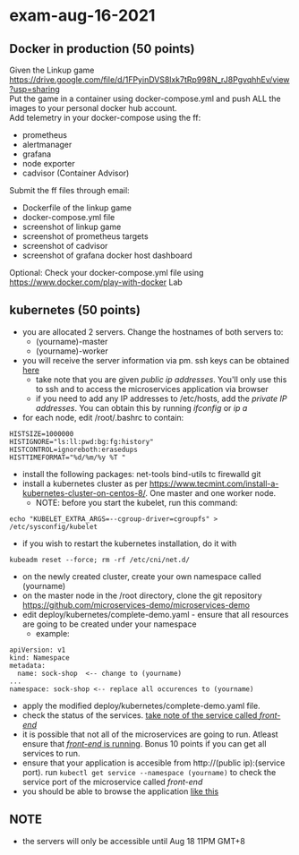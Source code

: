 # exam-aug-16-2021

## Docker in production (50 points)

Given the Linkup game https://drive.google.com/file/d/1FPyinDVS8lxk7tRp998N_rJ8PgvqhhEv/view?usp=sharing  
Put the game in a container using docker-compose.yml and push ALL the images to your personal docker hub account.  
Add telemetry in your docker-compose using the ff:  

* prometheus
* alertmanager
* grafana
* node exporter
* cadvisor (Container Advisor)

Submit the ff files through email:

* Dockerfile of the linkup game
* docker-compose.yml file
* screenshot of linkup game
* screenshot of prometheus targets
* screenshot of cadvisor
* screenshot of grafana docker host dashboard

Optional:
Check your docker-compose.yml file using https://www.docker.com/play-with-docker Lab

## kubernetes (50 points)

* you are allocated 2 servers. Change the hostnames of both servers to:
  * (yourname)-master
  * (yourname)-worker
* you will receive the server information via pm. ssh keys can be obtained [here](https://docs.google.com/document/d/1HrGmvpiFAzZSaQRGeoVLOe7PQVbqnpAzrHDN_OssvqQ/edit)
  * take note that you are given *public ip addresses*. You'll only use this to ssh and to access the microservices application via browser
  * if you need to add any IP addresses to /etc/hosts, add the *private IP addresses*. You can obtain this by running *ifconfig* or *ip a*
* for each node, edit /root/.bashrc to contain:

```
HISTSIZE=1000000
HISTIGNORE="ls:ll:pwd:bg:fg:history"
HISTCONTROL=ignoreboth:erasedups
HISTTIMEFORMAT="%d/%m/%y %T "
```

* install the following packages: net-tools bind-utils tc firewalld git
* install a kubernetes cluster as per https://www.tecmint.com/install-a-kubernetes-cluster-on-centos-8/. One master and one worker node.
  * NOTE: before you start the kubelet, run this command:

```
echo "KUBELET_EXTRA_ARGS=--cgroup-driver=cgroupfs" > /etc/sysconfig/kubelet
```

* if you wish to restart the kubernetes installation, do it with

```
kubeadm reset --force; rm -rf /etc/cni/net.d/
```

* on the newly created cluster, create your own namespace called (yourname)
* on the master node in the /root directory, clone the git repository https://github.com/microservices-demo/microservices-demo
* edit deploy/kubernetes/complete-demo.yaml - ensure that all resources are going to be created under your namespace
  * example:
```
apiVersion: v1
kind: Namespace
metadata:
  name: sock-shop  <-- change to (yourname)
...
namespace: sock-shop <-- replace all occurences to (yourname)
```

* apply the modified deploy/kubernetes/complete-demo.yaml file. 
* check the status of the services. [take note of the service called *front-end*](https://user-images.githubusercontent.com/87228894/129575405-b1826c76-5f49-4f5a-86df-9f2a8be0c8de.png)
* it is possible that not all of the microservices are going to run. Atleast ensure that [*front-end* is running](https://imgur.com/n5luwkY). Bonus 10 points if you can get all services to run.
* ensure that your application is accesible from http://(public ip):(service port). run `kubectl get service --namespace (yourname)` to check the service port of the microservice called *front-end*
* you should be able to browse the application [like this](https://imgur.com/6kq0bcT)

## NOTE
* the servers will only be accessible until Aug 18 11PM GMT+8
